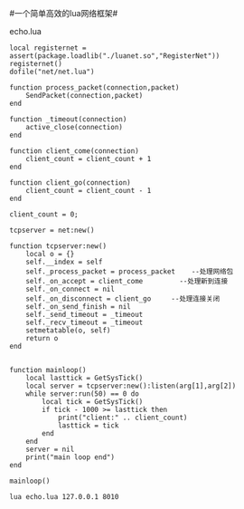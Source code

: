 #一个简单高效的lua网络框架#

echo.lua

	local registernet = assert(package.loadlib("./luanet.so","RegisterNet"))
	registernet()
	dofile("net/net.lua")
	
	function process_packet(connection,packet)
		SendPacket(connection,packet)
	end
	
	function _timeout(connection)
		active_close(connection)
	end
	
	function client_come(connection)
		client_count = client_count + 1
	end
	
	function client_go(connection)
		client_count = client_count - 1
	end
	
	client_count = 0;
	
	tcpserver = net:new()
	
	function tcpserver:new()
	  	local o = {}
	  	self.__index = self
	  	self._process_packet = process_packet    --处理网络包
	    self._on_accept = client_come         --处理新到连接
		self._on_connect = nil
		self._on_disconnect = client_go     --处理连接关闭
		self._on_send_finish = nil
		self._send_timeout = _timeout
		self._recv_timeout = _timeout
	  	setmetatable(o, self)
		return o
	end
	
	
	function mainloop()
		local lasttick = GetSysTick()
		local server = tcpserver:new():listen(arg[1],arg[2])
		while server:run(50) == 0 do
			local tick = GetSysTick()
			if tick - 1000 >= lasttick then
				print("client:" .. client_count)
				lasttick = tick
			end
		end
		server = nil
		print("main loop end")
	end
	
	mainloop()
	
	lua echo.lua 127.0.0.1 8010
